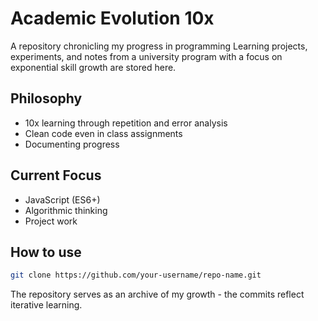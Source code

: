 # Academic Evolution 10x

A repository chronicling my progress in programming Learning projects, experiments, and notes from a university program with a focus on exponential skill growth are stored here.


## Philosophy

- 10x learning through repetition and error analysis
- Clean code even in class assignments
- Documenting progress

## Current Focus

- JavaScript (ES6+) 
- Algorithmic thinking
- Project work

## How to use

```bash
git clone https://github.com/your-username/repo-name.git
```
The repository serves as an archive of my growth - the commits reflect iterative learning.
